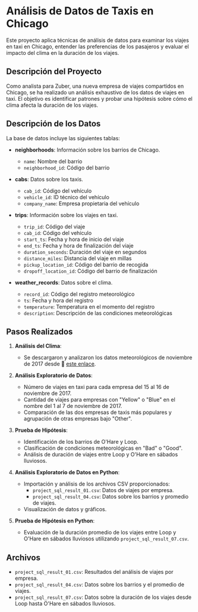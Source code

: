 # Análisis de Datos de Taxis en Chicago

Este proyecto aplica técnicas de análisis de datos para examinar los viajes en taxi en Chicago, entender las preferencias de los pasajeros y evaluar el impacto del clima en la duración de los viajes.

## Descripción del Proyecto

Como analista para Zuber, una nueva empresa de viajes compartidos en Chicago, se ha realizado un análisis exhaustivo de los datos de viajes en taxi. El objetivo es identificar patrones y probar una hipótesis sobre cómo el clima afecta la duración de los viajes.

## Descripción de los Datos

La base de datos incluye las siguientes tablas:

- **neighborhoods**: Información sobre los barrios de Chicago.
  - `name`: Nombre del barrio
  - `neighborhood_id`: Código del barrio

- **cabs**: Datos sobre los taxis.
  - `cab_id`: Código del vehículo
  - `vehicle_id`: ID técnico del vehículo
  - `company_name`: Empresa propietaria del vehículo

- **trips**: Información sobre los viajes en taxi.
  - `trip_id`: Código del viaje
  - `cab_id`: Código del vehículo
  - `start_ts`: Fecha y hora de inicio del viaje
  - `end_ts`: Fecha y hora de finalización del viaje
  - `duration_seconds`: Duración del viaje en segundos
  - `distance_miles`: Distancia del viaje en millas
  - `pickup_location_id`: Código del barrio de recogida
  - `dropoff_location_id`: Código del barrio de finalización

- **weather_records**: Datos sobre el clima.
  - `record_id`: Código del registro meteorológico
  - `ts`: Fecha y hora del registro
  - `temperature`: Temperatura en el momento del registro
  - `description`: Descripción de las condiciones meteorológicas

## Pasos Realizados

1. **Análisis del Clima**:
   - Se descargaron y analizaron los datos meteorológicos de noviembre de 2017 desde 📄 [este enlace](https://practicum-content.s3.us-west-1.amazonaws.com/data-analyst-eng/moved_chicago_weather_2017.html).

2. **Análisis Exploratorio de Datos**:
   - Número de viajes en taxi para cada empresa del 15 al 16 de noviembre de 2017.
   - Cantidad de viajes para empresas con "Yellow" o "Blue" en el nombre del 1 al 7 de noviembre de 2017.
   - Comparación de las dos empresas de taxis más populares y agrupación de otras empresas bajo "Other".

3. **Prueba de Hipótesis**:
   - Identificación de los barrios de O'Hare y Loop.
   - Clasificación de condiciones meteorológicas en "Bad" o "Good".
   - Análisis de duración de viajes entre Loop y O'Hare en sábados lluviosos.

4. **Análisis Exploratorio de Datos en Python**:
   - Importación y análisis de los archivos CSV proporcionados:
     - `project_sql_result_01.csv`: Datos de viajes por empresa.
     - `project_sql_result_04.csv`: Datos sobre los barrios y promedio de viajes.
   - Visualización de datos y gráficos.

5. **Prueba de Hipótesis en Python**:
   - Evaluación de la duración promedio de los viajes entre Loop y O'Hare en sábados lluviosos utilizando `project_sql_result_07.csv`.

## Archivos

- `project_sql_result_01.csv`: Resultados del análisis de viajes por empresa.
- `project_sql_result_04.csv`: Datos sobre los barrios y el promedio de viajes.
- `project_sql_result_07.csv`: Datos sobre la duración de los viajes desde Loop hasta O'Hare en sábados lluviosos.
